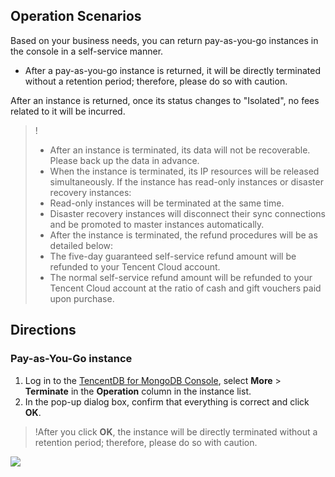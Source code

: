 ## Operation Scenarios
Based on your business needs, you can return pay-as-you-go instances in the console in a self-service manner.
- After a pay-as-you-go instance is returned, it will be directly terminated without a retention period; therefore, please do so with caution.

After an instance is returned, once its status changes to "Isolated", no fees related to it will be incurred.
>!
>- After an instance is terminated, its data will not be recoverable. Please back up the data in advance.
>- When the instance is terminated, its IP resources will be released simultaneously. If the instance has read-only instances or disaster recovery instances:
>  - Read-only instances will be terminated at the same time.
>  - Disaster recovery instances will disconnect their sync connections and be promoted to master instances automatically.
>- After the instance is terminated, the refund procedures will be as detailed below:
>  - The five-day guaranteed self-service refund amount will be refunded to your Tencent Cloud account.
>  - The normal self-service refund amount will be refunded to your Tencent Cloud account at the ratio of cash and gift vouchers paid upon purchase.
> 


## Directions



 ### Pay-as-You-Go instance
1. Log in to the [TencentDB for MongoDB Console](https://console.cloud.tencent.com/mongodb), select **More** > **Terminate** in the **Operation** column in the instance list.
2. In the pop-up dialog box, confirm that everything is correct and click **OK**.
>!After you click **OK**, the instance will be directly terminated without a retention period; therefore, please do so with caution.
>
![](https://main.qcloudimg.com/raw/b0d642108a455149b47158c059521ea2.png)
